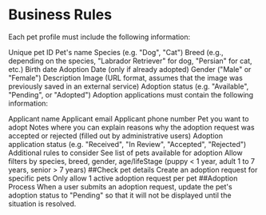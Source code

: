 # Business Rules
Each pet profile must include the following information:

Unique pet ID
Pet's name
Species (e.g. "Dog", "Cat")
Breed (e.g., depending on the species, "Labrador Retriever" for dog, "Persian" for cat, etc.)
Birth date
Adoption Date (only if already adopted)
Gender ("Male" or "Female")
Description
Image (URL format, assumes that the image was previously saved in an external service)
Adoption status (e.g. "Available", "Pending", or "Adopted")
Adoption applications must contain the following information:

Applicant name
Applicant email
Applicant phone number
Pet you want to adopt
Notes where you can explain reasons why the adoption request was accepted or rejected (filled out by administrative users)
Adoption application status (e.g. "Received", "In Review", "Accepted", "Rejected")
Additional rules to consider
See list of pets available for adoption
Allow filters by species, breed, gender, age/lifeStage (puppy < 1 year, adult 1 to 7 years, senior > 7 years)
##Check pet details
Create an adoption request for specific pets
Only allow 1 active adoption request per pet
##Adoption Process
When a user submits an adoption request, update the pet's adoption status to "Pending" so that it will not be displayed until the situation is resolved.

